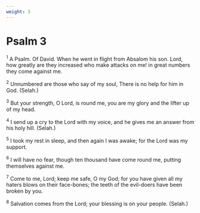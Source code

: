 ```yaml
---
weight: 3
---
```


# Psalm 3

<sup>1</sup> A Psalm. Of David. When he went in flight from Absalom his son. Lord, how greatly are they increased who make attacks on me! in great numbers they come against me. 

<sup>2</sup> Unnumbered are those who say of my soul, There is no help for him in God. (Selah.) 

<sup>3</sup> But your strength, O Lord, is round me, you are my glory and the lifter up of my head. 

<sup>4</sup> I send up a cry to the Lord with my voice, and he gives me an answer from his holy hill. (Selah.) 

<sup>5</sup> I took my rest in sleep, and then again I was awake; for the Lord was my support. 

<sup>6</sup> I will have no fear, though ten thousand have come round me, putting themselves against me. 

<sup>7</sup> Come to me, Lord; keep me safe, O my God; for you have given all my haters blows on their face-bones; the teeth of the evil-doers have been broken by you. 

<sup>8</sup> Salvation comes from the Lord; your blessing is on your people. (Selah.) 


